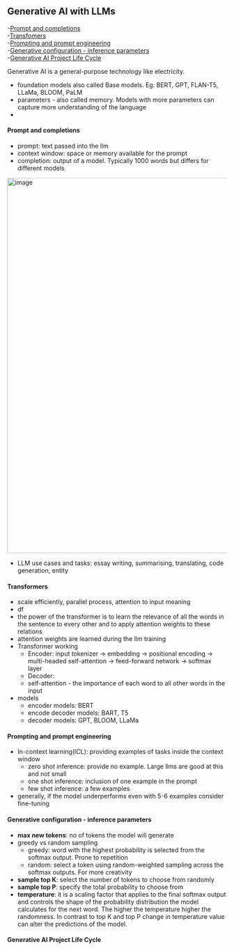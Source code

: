 ## Generative AI with LLMs

-[Prompt and completions](#prompt-and-completions)  
-[Transfomers](####Transfomers)  
-[Prompting and prompt engineering](#prompting-and-prompt-engineering)  
-[Generative configuration - inference parameters](####Generative-configuration-inference-parameters)  
-[Generative AI Project Life Cycle](####Generative-AI-Project-Life-Cycle)  


Generative AI is a general-purpose technology like electricity.

- foundation models also called Base models. Eg: BERT, GPT, FLAN-T5, LLaMa, BLOOM, PaLM
- parameters - also called memory. Models with more parameters can capture more understanding of the language
- 
#### Prompt and completions
- prompt: text passed into the llm
- context window: space or memory available for the prompt
- completion: output of a model. Typically 1000 words but differs for different models
<img width="862" alt="image" src="https://github.com/sathyanaravind/Generative-AI-with-Large-Language-Models/assets/77285092/7d6157a9-2894-44ba-a26c-beb964526249">

- LLM use cases and tasks: essay writing, summarising, translating, code generation, entity


#### Transformers
- scale efficiently, parallel process, attention to input meaning
- df
-   the power of the transformer is to learn the relevance of all the words in the sentence to every other and to apply attention weights to these relations
-   attention weights are learned during the llm training
-   Transformer working
    - Encoder: input tokenizer -> embedding -> positional encoding -> multi-headed self-attention -> feed-forward network -> softmax layer
    - Decoder: 
    - self-attention - the importance of each word to all other words in the input
- models
  - encoder models: BERT
  - encode decoder models: BART, T5
  - decoder models: GPT, BLOOM, LLaMa

#### Prompting and prompt engineering
- In-context learning(ICL): providing examples of tasks inside the context window
  - zero shot inference: provide no example. Large llms are good at this and not small
  - one shot inference: inclusion of one example in the prompt
  - few shot inference: a few examples
- generally, if the model underperforms even with 5-6 examples consider fine-tuning

#### Generative configuration - inference parameters
- **max new tokens**: no of tokens the model will generate
- greedy vs random sampling
    - greedy: word with the highest probability is selected from the softmax output. Prone to repetition
    - random: select a token using random-weighted sampling across the softmax outputs. For more creativity
- **sample top K**: select the number of tokens to choose from randomly
- **sample top P**: specify the total probability to choose from
- **temperature**: it is a scaling factor that applies to the final softmax output and controls the shape of the probability distribution the model calculates for the next word. The higher the temperature higher the randomness. In contrast to top K and top P change in temperature value can alter the predictions of the model.

#### Generative AI Project Life Cycle

